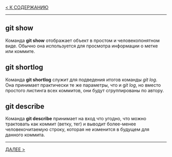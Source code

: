 [< К СОДЕРЖАНИЮ](readmi.md)

---

## **git show**
Команда **git show** отображает объект в простом и человекопонятном виде. Обычно она используется для просмотра информации о метке или коммите.

## **git shortlog**
Команда **git shortlog** служит для подведения итогов команды *git log*. Она принимает практически те же параметры, что и g*it log*, но вместо простого листинга всех коммитов, они будут сгруппированы по автору.

## **git describe**
Команда **git describe** принимает на вход что угодно, что можно трактовать как коммит (ветку, тег) и выводит более-менее человекочитаемую строку, которая не изменится в будущем для данного коммита.

---

[ДАЛЕЕ >](debugging.md)